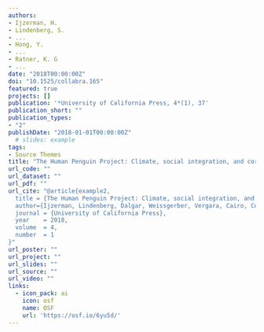 ```yaml
---
authors:
- Ijzerman, H.
- Lindenberg, S.
- ...
- Hong, Y.
- ...
- Ratner, K. G
- ...
date: "2018T00:00:00Z"
doi: "10.1525/collabra.165"
featured: true
projects: []
publication: '*University of California Press, 4*(1), 37'
publication_short: ""
publication_types:
- "2"
publishDate: "2018-01-01T00:00:00Z"
  # slides: example
tags:
- Source Themes
title: "The Human Penguin Project: Climate, social integration, and core body temperature"
url_code: ""
url_dataset: ""
url_pdf: ""
url_cite: "@article{example2,
  title = {The Human Penguin Project: Climate, social integration, and core body temperature},
  author={Ijzerman, Lindenberg, Dalgar, Weissgerber, Vergara, Cairo, Colic, Dursun, Frankowska, Hadi, Hall, Hong, Hu, Joy-Gaba, Lazarevic, Lazarevic, Parzuchowski, Ratner, Rothman, Sim, Simao, Song, Stojilovic, Blomster, Brito, Hennecke, Jaume-Guazzini, Schubert, Schutz, Seibt, Zickfeld},
  journal = {University of California Press},
  year    = 2018,
  volume  = 4,
  number  = 1
}"
url_poster: ""
url_project: ""
url_slides: ""
url_source: ""
url_video: ""
links:
  - icon_pack: ai
    icon: osf
    name: OSF
    url: 'https://osf.io/6yu5d/'
---
```


